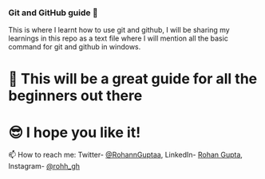 ### Git and GitHub guide 📒

This is where I learnt how to use git and github, I will be sharing my learnings in this repo as a text file where I will mention all the basic command for git and github
in windows.

# 🧰 This will be a great guide for all the beginners out there

# 😎 I hope you like it!

📫 How to reach me: Twitter- [@RohannGuptaa](https://twitter.com/RohannGuptaa), LinkedIn- [Rohan Gupta](https://www.linkedin.com/in/rohanguptaa/), Instagram- [@rohh_gh](https://www.instagram.com/rohh_gh/)
